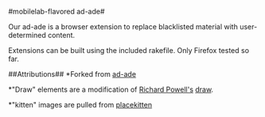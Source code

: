 #mobilelab-flavored ad-ade#

Our ad-ade is a browser extension to replace blacklisted material with user-determined content. 

Extensions can be built using the included rakefile. Only Firefox tested so far. 

##Attributions##
*Forked from [ad-ade](https://github.com/philippbosch/ad-ade)

*"Draw" elements are a modification of [Richard Powell's](www.byrichardpowell.co.uk/) [draw](https://github.com/byrichardpowell/draw).

*"kitten" images are pulled from [placekitten](http://placekitten.com/)




